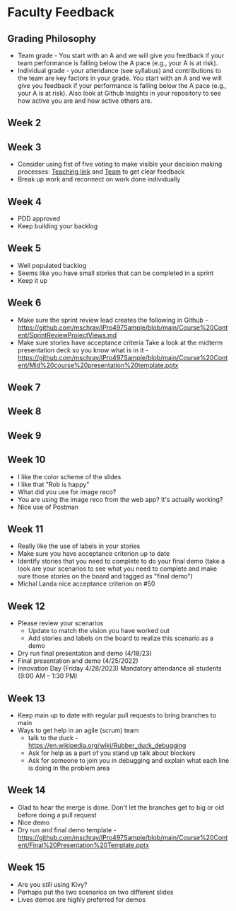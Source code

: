 # Faculty Feedback #

## Grading Philosophy ##
- Team grade - You start with an A and we will give you feedback if your team performance is falling below the A pace (e.g., your A is at risk).
- Individual grade - your attendance (see syllabus) and contributions to the team are key factors in your grade.  You start with an A and we will give you feedback if your performance is falling below the A pace (e.g., your A is at risk).  Also look at Github Insights in your repository to see how active you are and how active others are.

## Week 2 ##

## Week 3 ##
- Consider using fist of five voting to make visible your decision making processes: [Teaching link](https://github.com/mschray/IPro497Sample/blob/main/External%20Course%20Aids/Fist%20%20of%20Five%20teaching%20feedback.jpg) and [Team](https://github.com/mschray/IPro497Sample/blob/main/External%20Course%20Aids/Fist%20of%20five%20team%20feedback.jpg) to get clear feedback
- Break up work and reconnect on work done individually

## Week 4 ##
- PDD approved
- Keep building your backlog

## Week 5 ##
- Well populated backlog
- Seems like you have small stories that can be completed in a sprint
- Keep it up

## Week 6 ##
- Make sure the sprint review lead creates the following in Github -https://github.com/mschray/IPro497Sample/blob/main/Course%20Content/SprintReviewProjectViews.md
- Make sure stories have acceptance criteria
Take a look at the midterm presentation deck so you know what is in it -https://github.com/mschray/IPro497Sample/blob/main/Course%20Content/Mid%20course%20presentation%20template.pptx

## Week 7 ##

## Week 8 ##

## Week 9 ##

## Week 10 ##
- I like the color scheme of the slides
- I like that "Rob is happy"
- What did you use for image reco?
- You are using the image reco from the web app?  It's actually working?
- Nice use of Postman

## Week 11 ##
- Really like the use of labels in your stories
- Make sure you have acceptance criterion up to date
- Identify stories that you need to complete to do your final demo (take a look are your scenarios to see what you need to complete and make sure those stories on the board and tagged as "final demo")
- Michal Landa nice acceptance criterion on #50

## Week 12 ##
- Please review your scenarios  
	- Update to match the vision you have worked out
	- Add stories and labels on the board to realize this scenario as a demo
- Dry run final presentation and demo (4/18/23)
- Final presentation and demo (4/25/2022)
- Innovation Day (Friday 4/28/2023) Mandatory attendance all students (9:00 AM – 1:30 PM)

## Week 13 ##
- Keep main up to date with regular pull requests to bring branches to main
- Ways to get help in an agile (scrum) team
 	- talk to the duck - https://en.wikipedia.org/wiki/Rubber_duck_debugging
 	- Ask for help as a part of you stand up talk about blockers
 	- Ask for someone to join you in debugging and explain what each line is doing in the problem area

## Week 14 ##
- Glad to hear the merge is done.  Don't let the branches get to big or old before doing a pull request
- Nice demo
- Dry run and final demo template - https://github.com/mschray/IPro497Sample/blob/main/Course%20Content/Final%20Presentation%20Template.pptx

## Week 15 ##
- Are you still using Kivy?
- Perhaps put the two scenarios on two different slides
- Lives demos are highly preferred for demos
